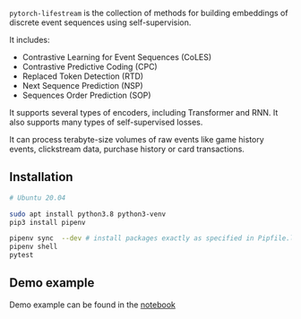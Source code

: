 `pytorch-lifestream` is the collection of methods for building embeddings of discrete event sequences using self-supervision.

It includes:

- Contrastive Learning for Event Sequences (CoLES)
- Contrastive Predictive Coding (CPC)
- Replaced Token Detection (RTD)
- Next Sequence Prediction (NSP)
- Sequences Order Prediction (SOP)

It supports several types of encoders, including Transformer and RNN. It also supports many types of self-supervised losses.

It can process terabyte-size volumes of raw events like game history events, clickstream data, purchase history or card transactions.

## Installation

```sh
# Ubuntu 20.04

sudo apt install python3.8 python3-venv
pip3 install pipenv

pipenv sync  --dev # install packages exactly as specified in Pipfile.lock
pipenv shell
pytest

```
## Demo example

Demo example can be found in the [notebook](demo/example.ipynb)
